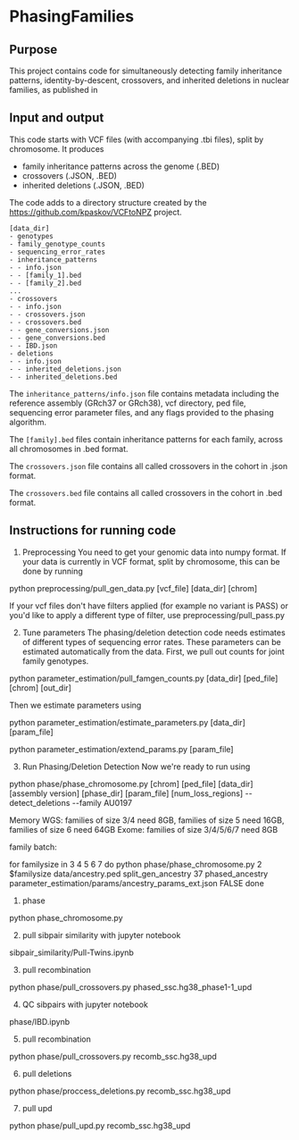 # PhasingFamilies

## Purpose
This project contains code for simultaneously detecting family inheritance patterns, identity-by-descent, crossovers, and inherited deletions in nuclear families, as published in

## Input and output
This code starts with VCF files (with accompanying .tbi files), split by chromosome. It produces 
- family inheritance patterns across the genome (.BED)
- crossovers (.JSON, .BED)
- inherited deletions (.JSON, .BED)

The code adds to a directory structure created by the https://github.com/kpaskov/VCFtoNPZ project.

```
[data_dir]
- genotypes
- family_genotype_counts
- sequencing_error_rates
- inheritance_patterns
- - info.json
- - [family_1].bed
- - [family_2].bed
...
- crossovers
- - info.json
- - crossovers.json
- - crossovers.bed
- - gene_conversions.json
- - gene_conversions.bed
- - IBD.json
- deletions
- - info.json
- - inherited_deletions.json
- - inherited_deletions.bed
```

The `inheritance_patterns/info.json` file contains metadata including the reference assembly (GRch37 or GRch38), vcf directory, ped file, sequencing error parameter files, and any flags provided to the phasing algorithm.

The `[family].bed` files contain inheritance patterns for each family, across all chromosomes in .bed format.

The `crossovers.json` file contains all called crossovers in the cohort in .json format.

The `crossovers.bed` file contains all called crossovers in the cohort in .bed format.

## Instructions for running code


1. Preprocessing
You need to get your genomic data into numpy format. If your data is currently in VCF format, split by chromosome, this can be done by running

python preprocessing/pull_gen_data.py [vcf_file] [data_dir] [chrom]

If your vcf files don't have filters applied (for example no variant is PASS) or you'd like to apply a different type of filter, use preprocessing/pull_pass.py

2. Tune parameters
The phasing/deletion detection code needs estimates of different types of sequencing error rates. These parameters can be estimated automatically from the data. First, we pull out counts for joint family genotypes.

python parameter_estimation/pull_famgen_counts.py [data_dir] [ped_file] [chrom] [out_dir]

Then we estimate parameters using

python parameter_estimation/estimate_parameters.py [data_dir] [param_file]

python parameter_estimation/extend_params.py [param_file]

3. Run Phasing/Deletion Detection
Now we're ready to run using

python phase/phase_chromosome.py [chrom] [ped_file] [data_dir] [assembly version] [phase_dir] [param_file] [num_loss_regions] --detect_deletions --family AU0197


Memory
WGS: families of size 3/4 need 8GB, families of size 5 need 16GB, families of size 6 need 64GB
Exome: families of size 3/4/5/6/7 need 8GB

family batch:

for familysize in 3 4 5 6 7
do
   python phase/phase_chromosome.py 2 $familysize data/ancestry.ped split_gen_ancestry 37 phased_ancestry parameter_estimation/params/ancestry_params_ext.json FALSE
done

1. phase

python phase_chromosome.py

2. pull sibpair similarity with jupyter notebook

sibpair_similarity/Pull-Twins.ipynb

3. pull recombination

python phase/pull_crossovers.py phased_ssc.hg38_phase1-1_upd

4. QC sibpairs with jupyter notebook

phase/IBD.ipynb

5. pull recombination

python phase/pull_crossovers.py recomb_ssc.hg38_upd

6. pull deletions

python phase/proccess_deletions.py recomb_ssc.hg38_upd

7. pull upd

python phase/pull_upd.py recomb_ssc.hg38_upd

